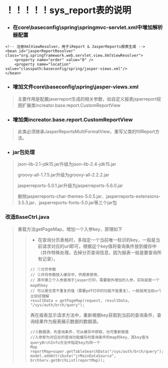 # ！！！！！sys\_report表的说明

* ### 在core\baseconfig\spring\springmvc-servlet.xml中增加解析器配置

```
<!-- 注册XmlViewResolver，用于iReport & JasperReports报表生成 -->
<bean id="jasperReportResolver" class="org.springframework.web.servlet.view.XmlViewResolver">
    <property name="order" value="0" />
    <property name="location" value="classpath:baseconfig/spring/jasper-views.xml"/>
</bean>
```

* ### 增加文件core\baseconfig\spring\jasper-views.xml

> 主要作用是配置jaserreport生成的相关参数，如自定义报表jsperreport视图扩展类increator.base.report.CustomReportView

* ### 增加类increator.base.report.CustomReportView

> 此类必须继承JasperReportsMultiFormatView，重写父类的fillReport方法。

* ### jar包处理

> json-lib-2.1-jdk15.jar升级为json-lib-2.4-jdk15.jar
>
> groovy-all-1.7.5.jar升级为groovy-all-2.2.2.jar
>
> jasperreports-5.0.1.jar升级为jasperreports-5.6.0.jar
>
> 删除jasperreports-char-themes-5.0.5.jar、jasperreports-extensions-3.5.3.jar、jasperreports-fonts-5.0.jar等三个jar包

### 改造BaseCtrl.java

> 重载方法getPageMap，增加一个入参key，原理如下
>
> > * 在查询分页表格时，多指定一个当前唯一标识的key，一般是当前请求对应的url即可，根据这个key值将查询条件放到缓存中（并作特殊处理，去掉分页查询信息，因为报表一般是要查询所有记录）。
> >
> > ```
> > // ①分页参数
> > // ②并将参数放入缓存中，供报表使用，
> > // 其中第三个入参是用于jasper打印，需要额外增加的入参，实际就是一个map的key
> > // 可以是任意不重复的值（需要pdf打印的功能不能重复），一般就用当前url比较好理解
> > resultData = getPageMap(request, resultData, "/sys/auth/brch/query");
> > ```
> >
> > 再在报表显示请求方法中，重新根据key获取到当前的查询条件，查询结果作为报表展示数据的数据源。
> >
> > ```
> > //③数据源，先查询条件，可从缓存中获取，也可重新赋值
> > //入参即为对应在的查询功能缓存的查询条件的map的key，其key值与queryBrchInfo方法中指定key为同一个
> > Map reportMap=super.getTableSearchData("/sys/auth/brch/query");
> > model.addAttribute("jrMainDataSource", brchServ.getBrchList(reportMap));
> > ```



